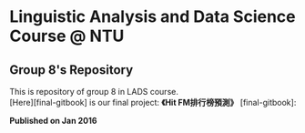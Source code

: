 # Linguistic Analysis and Data Science Course @ NTU
## Group 8's Repository

This is repository of group 8 in LADS course.  
[Here][final-gitbook] is our final project: **《Hit FM排行榜預測》**
[final-gitbook]: 

**Published on Jan 2016**
